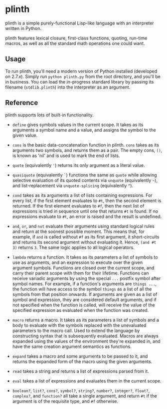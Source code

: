 plinth
====

plinth is a simple purely-functional Lisp-like language with an interpreter
written in Python.

plinth features lexical closure, first-class functions, quoting, run-time
macros, as well as all the standard math operations one could want.

Usage
----

To run plinth, you'll need a modern version of Python installed (developed on
2.7.x). Simply run `python plinth.py` from the root directory, and you'll be in
business. You can load the in-progress standard library by passing its filename
(`stdlib.plinth`) into the interpreter as an argument.

Reference
----
plinth supports lots of built-in functionality.

 * `define` gives symbols values in the current scope. It takes as its arguments
   a symbol name and a value, and assigns the symbol to the given value.

 * `cons` is the basic data-concatenation function in plinth. `cons` takes as
   its arguments two symbols, and returns them as a pair. The empty cons, `()`,
   is known as 'nil' and is used to mark the end of lists.

 * `quote` (equivalently `'`) returns its only argument as a literal value.

 * `quasiquote` (equivalently `` ` ``) functions the same as `quote` while allowing
   selective evaluation of its quoted contents via `unquote` (equivalently `~`),
   and list-replacement via `unquote-splicing` (equivalently `^`).

 * `cond` takes as its arguments a list of lists containing expressions. For
   every list, if the first element evaluates to `#t`, then the second element
   is returned. If the first element evaluates to `#f`, then the next list of
   expressions is tried in sequence until one that returns `#t` is found. If no
   expressions evaluate to `#t`, an error is raised and the result is undefined.

 * `and`, `or`, and `not` evaluate their arguments using standard logical rules
   and return at the soonest possible moment. This means that, for example, if
   `and` is called without `#f` as its first argument, it short-circuits and
   returns its second argument without evaluating it. Hence, `(and #t 3)`
   returns `3`. The same logic applies to all logical operators.

 * `lambda` returns a function. It takes as its parameters a list of symbols to
   use as arguments, and an expression to execute over the given argument
   symbols.  Functions are closed over the current scope, and carry their parent
   scope with them for their lifetime. Functions can receive variadic arguments
   by using the special `...` postfix symbol after symbol names. For example, if
   a function's arguments are `things ...`, the function will have access to the
   symbol `things` as a list of all the symbols from that position onwards. If
   arguments are given as a list of symbol and expression, they are considered
   default arguments, and if not specified when the function is called, will
   receive the value of the specified expression as evaluated when the function
   was created.

 * `macro` returns a macro. It takes as its parameters a list of symbols and a
   body to evaluate with the symbols replaced with the unevaluated parameters to
   the macro call. Used to extend the language by constructing syntax that is
   subsequently evaluated. Macros are always expanded using the values of the
   environment they're expanded in, and have the same creation argument
   semantics as functions.

 * `expand` takes a macro and some arguments to be passed to it, and returns the
   expanded form of the macro using the given arguments.

 * `read` takes a string and returns a list of expressions parsed from it.

 * `eval` takes a list of expressions and evaluates them in the current scope.

 * `boolean?`, `list?`, `cons?`, `symbol?`, `string?`, `number?`, `integer?`,
   `float?`, `complex?`, and `function?` all take a single argument, and return
   `#t` if the argument is of the requisite type, and `#f` otherwise.
